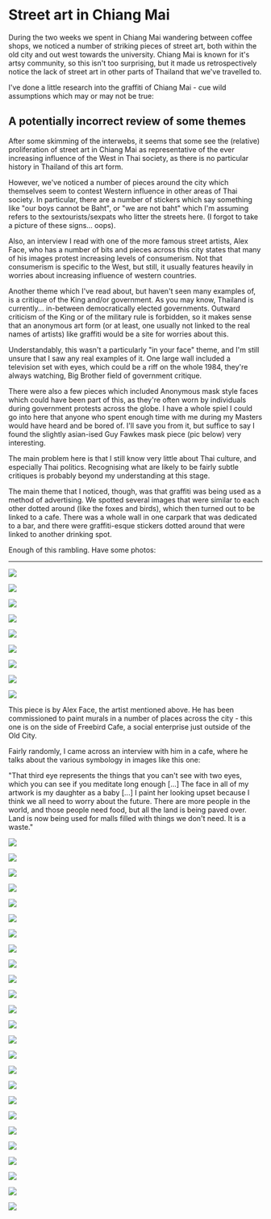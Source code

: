 # Street art in Chiang Mai

During the two weeks we spent in Chiang Mai wandering between coffee shops, we noticed a number of striking pieces of street art, both within the old city and out west towards the university. Chiang Mai is known for it's artsy community, so this isn't too surprising, but it made us retrospectively notice the lack of street art in other parts of Thailand that we've travelled to.

I've done a little research into the graffiti of Chiang Mai - cue wild assumptions which may or may not be true:

## A potentially incorrect review of some themes

After some skimming of the interwebs, it seems that some see the (relative) proliferation of street art in Chiang Mai as representative of the ever increasing influence of the West in Thai society, as there is no particular history in Thailand of this art form.

However, we've noticed a number of pieces around the city which themselves seem to contest Western influence in other areas of Thai society. In particular, there are a number of stickers which say something like "our boys cannot be Baht", or "we are not baht" which I'm assuming refers to the sextourists/sexpats who litter the streets here. (I forgot to take a picture of these signs... oops).

Also, an interview I read with one of the more famous street artists, Alex Face, who has a number of bits and pieces across this city states that many of his images protest increasing levels of consumerism. Not that consumerism is specific to the West, but still, it usually features heavily in worries about increasing influence of western countries.

Another theme which I've read about, but haven't seen many examples of, is a critique of the King and/or government. As you may know, Thailand is currently... in-between democratically elected governments. Outward criticism of the King or of the military rule is forbidden, so it makes sense that an anonymous art form (or at least, one usually not linked to the real names of artists) like graffiti would be a site for worries about this.

Understandably, this wasn't a particularly "in your face" theme, and I'm still unsure that I saw any real examples of it. One large wall included a television set with eyes, which could be a riff on the whole 1984, they're always watching, Big Brother field of government critique.

There were also a few pieces which included Anonymous mask style faces which could have been part of this, as they're often worn by individuals during government protests across the globe. I have a whole spiel I could go into here that anyone who spent enough time with me during my Masters would have heard and be bored of. I'll save you from it, but suffice to say I found the slightly asian-ised Guy Fawkes mask piece (pic below) very interesting.

The main problem here is that I still know very little about Thai culture, and especially Thai politics. Recognising what are likely to be fairly subtle critiques is probably beyond my understanding at this stage.

The main theme that I noticed, though, was that graffiti was being used as a method of advertising. We spotted several images that were similar to each other dotted around (like the foxes and birds), which then turned out to be linked to a cafe. There was a whole wall in one carpark that was dedicated to a bar, and there were graffiti-esque stickers dotted around that were linked to another drinking spot.

Enough of this rambling. Have some photos:

---

![](https://dl.dropboxusercontent.com/s/85ucsdttwtkrzt1/IMG_8879.JPG?dl=0)

![](https://dl.dropboxusercontent.com/s/we1m7t7uxzfp59g/IMG_8472.JPG?dl=0)

![](https://dl.dropboxusercontent.com/s/406y7jm8t92dtm5/IMG_8463.JPG?dl=0)

![](https://dl.dropboxusercontent.com/s/v54l2x9o39cc2ck/IMG_8475.JPG?dl=0)

![](https://dl.dropboxusercontent.com/s/9swe8nsnrva3sz2/IMG_8734.JPG?dl=0)

![](https://dl.dropboxusercontent.com/s/g608pjmzrbrnjxn/IMG_8810.JPG?dl=0)

![](https://dl.dropboxusercontent.com/s/0z56ljgcknuaerl/IMG_8811.JPG?dl=0)

![](https://dl.dropboxusercontent.com/s/vtguoh4all61o8t/IMG_8882.JPG?dl=0)

![](https://dl.dropboxusercontent.com/s/3b1yt1ef98qaw5o/IMG_8883.JPG?dl=0)

This piece is by Alex Face, the artist mentioned above. He has been commissioned to paint murals in a number of places across the city - this one is on the side of Freebird Cafe, a social enterprise just outside of the Old City.

Fairly randomly, I came across an interview with him in a cafe, where he talks about the various symbology in images like this one:

"That third eye represents the things that you can't see with two eyes, which you can see if you meditate long enough [...] The face in all of my artwork is my daughter as a baby [...] I paint her looking upset because I think we all need to worry about the future. There are more people in the world, and those people need food, but all the land is being paved over. Land is now being used for malls filled with things we don't need. It is a waste."

![](https://dl.dropboxusercontent.com/s/bjq6rkjp3in528m/IMG_8893.JPG?dl=0)

![](https://dl.dropboxusercontent.com/s/klckr4nynx8fl42/IMG_8894.JPG?dl=0)

![](https://dl.dropboxusercontent.com/s/iy1nj8dmppo8396/IMG_8917.JPG?dl=0)

![](https://dl.dropboxusercontent.com/s/c75ecepv27wpter/IMG_8918.JPG?dl=0)

![](https://dl.dropboxusercontent.com/s/ef27l3xiekvcbkp/IMG_8934.JPG?dl=0)

![](https://dl.dropboxusercontent.com/s/biyoy19vpw03525/IMG_8940.JPG?dl=0)

![](https://dl.dropboxusercontent.com/s/5us9e6ceack0ilu/IMG_8944.JPG?dl=0)

![](https://dl.dropboxusercontent.com/s/bvan1r2rtfoq6ih/IMG_8957.JPG?dl=0)

![](https://dl.dropboxusercontent.com/s/qvk81htnj9xnkpp/IMG_8961.JPG?dl=0)

![](https://dl.dropboxusercontent.com/s/82dwt0imd0msh9m/IMG_8963.JPG?dl=0)

![](https://dl.dropboxusercontent.com/s/szlax0sw4slliri/IMG_8968.JPG?dl=0)

![](https://dl.dropboxusercontent.com/s/q7yxp1fum8o5qux/IMG_8973.JPG?dl=0)

![](https://dl.dropboxusercontent.com/s/hn097f2pat7l8le/IMG_8974.JPG?dl=0)

![](https://dl.dropboxusercontent.com/s/tv1eu1iqg360sll/IMG_8985.JPG?dl=0)

![](https://dl.dropboxusercontent.com/s/91n499vodgt7g3z/IMG_8987.JPG?dl=0)

![](https://dl.dropboxusercontent.com/s/5cfmx0ph71eh5n5/IMG_8988.JPG?dl=0)

![](https://dl.dropboxusercontent.com/s/ds3lq2y5m0nbgx9/IMG_9013.JPG?dl=0)

![](https://dl.dropboxusercontent.com/s/ytd9q8mp6d5m9z2/IMG_9019.JPG?dl=0)

![](https://dl.dropboxusercontent.com/s/2k6ctf40b73ap93/IMG_9022.JPG?dl=0)

![](https://dl.dropboxusercontent.com/s/teiqbehse0e1ipa/IMG_8980.JPG?dl=0)

![](https://dl.dropboxusercontent.com/s/t063k5tufni612i/IMG_8979.JPG?dl=0)

![](https://dl.dropboxusercontent.com/s/lnzi8x728u85gvf/IMG_9001.JPG?dl=0)

![](https://dl.dropboxusercontent.com/s/suz41dnmoff6l2x/IMG_9011.JPG?dl=0)

![](https://dl.dropboxusercontent.com/s/iuweqw71099crjn/IMG_9006.JPG?dl=0)

![](https://dl.dropboxusercontent.com/s/e903045wx8kn0a4/IMG_9007.JPG?dl=0)
